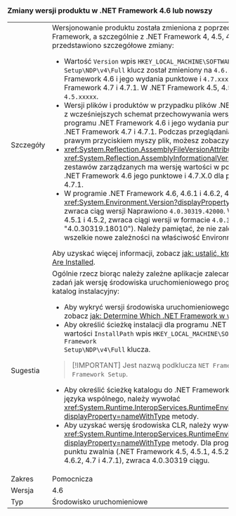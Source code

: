 ### <a name="product-versioning-changes-in-the-net-framework-46-and-later-versions"></a>Zmiany wersji produktu w .NET Framework 4.6 lub nowszy

|   |   |
|---|---|
|Szczegóły|Wersjonowanie produktu została zmieniona z poprzednich wersji programu .NET Framework, a szczególnie z .NET Framework 4, 4.5, 4.5.1, i 4.5.2.The poniżej przedstawiono szczegółowe zmiany:<ul><li>Wartość <code>Version</code> wpis <code>HKEY_LOCAL_MACHINE\SOFTWARE\Microsoft\NET Framework Setup\NDP\v4\Full</code> klucz został zmieniony na <code>4.6.xxxxx</code> dla programu .NET Framework 4.6 i jego wydania punktowe i <code>4.7.xxxxx</code> dla programu .NET Framework 4.7 i 4.7.1. W .NET Framework 4.5, 4.5.1 i 4.5.2, miał format <code>4.5.xxxxx</code>.</li><li>Wersji plików i produktów w przypadku plików .NET Framework został zmieniony z wcześniejszych schemat przechowywania wersji 4.0.30319.x 4.6.X.0 dla programu .NET Framework 4.6 i jego wydania punktowe i 4.7.X.0 dla programu .NET Framework 4.7 i 4.7.1. Podczas przeglądania właściwości plików po prawym przyciskiem myszy plik, możesz zobaczyć te nowe wartości.</li><li><xref:System.Reflection.AssemblyFileVersionAttribute> i <xref:System.Reflection.AssemblyInformationalVersionAttribute> atrybuty dla zestawów zarządzanych ma wersję wartości w postaci 4.6.X.0 dla programu .NET Framework 4.6 jego punktowe i 4.7.X.0 dla programu .NET Framework 4.7 i 4.7.1.</li><li>W programie .NET Framework 4.6, 4.6.1 i 4.6.2, 4.7 oraz 4.7.1 <xref:System.Environment.Version?displayProperty=nameWithType> właściwość zwraca ciąg wersji Naprawiono <code>4.0.30319.42000</code>. W .NET Framework 4, 4.5, 4.5.1 i 4.5.2, zwraca ciągi wersji w formacie <code>4.0.30319.xxxxx</code> (na przykład &quot;4.0.30319.18010&quot;). Należy pamiętać, że nie zaleca się kod aplikacji, biorąc wszelkie nowe zależności na właściwość Environment.Version.</li></ul>Aby uzyskać więcej informacji, zobacz [jak: ustalić, które .NET Framework Versions Are Installed](~/docs/framework/migration-guide/how-to-determine-which-versions-are-installed.md).|
|Sugestia|Ogólnie rzecz biorąc należy zależne aplikacje zalecane techniki wykrywania takich zadań jak wersję środowiska uruchomieniowego programu .NET Framework i katalog instalacyjny:<ul><li>Aby wykryć wersji środowiska uruchomieniowego programu .NET Framework, zobacz [jak: Determine Which .NET Framework w wersji Are Installed](~/docs/framework/migration-guide/how-to-determine-which-versions-are-installed.md).</li><li>Aby określić ścieżkę instalacji dla programu .NET Framework, należy użyć wartości <code>InstallPath</code> wpis <code>HKEY_LOCAL_MACHINE\SOFTWARE\Microsoft\NET Framework Setup\NDP\v4\Full</code> klucza.</li></ul> <blockquote> [!IMPORTANT] Jest nazwą podklucza <code>NET Framework Setup</code>, a nie <code>.NET Framework Setup</code>.</blockquote> <ul><li>Aby określić ścieżkę katalogu do .NET Framework środowisko uruchomieniowe języka wspólnego, należy wywołać <xref:System.Runtime.InteropServices.RuntimeEnvironment.GetRuntimeDirectory?displayProperty=nameWithType> metody.</li><li>Aby uzyskać wersję środowiska CLR, należy wywołać <xref:System.Runtime.InteropServices.RuntimeEnvironment.GetSystemVersion?displayProperty=nameWithType> metody. Dla programu .NET Framework 4 i jego punktu zwalnia (.NET Framework 4.5, 4.5.1, 4.5.2 i .NET Framework 4.6, 4.6.1, 4.6.2, 4.7 i 4.7.1), zwraca 4.0.30319 ciągu.</li></ul>|
|Zakres|Pomocnicza|
|Wersja|4.6|
|Typ|Środowisko uruchomieniowe|

